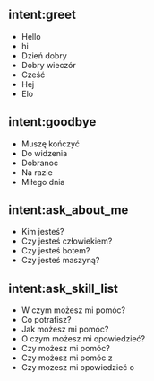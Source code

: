 ## intent:greet
-   Hello
-   hi
-   Dzień dobry
-   Dobry wieczór
-   Cześć
-   Hej
-   Elo

## intent:goodbye
-   Muszę kończyć
-   Do widzenia
-   Dobranoc
-   Na razie
-   Miłego dnia

## intent:ask_about_me
-   Kim jesteś?
-   Czy jesteś człowiekiem?
-   Czy jesteś botem?
-   Czy jesteś maszyną?

## intent:ask_skill_list
-   W czym możesz mi pomóc?
-   Co potrafisz?
-   Jak możesz mi pomóc?
-   O czym możesz mi opowiedzieć?
-   Czy możesz mi pomóc?
-   Czy możesz mi pomóc z
-   Czy mozesz mi opowiedzieć o

